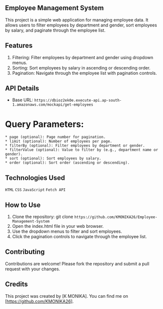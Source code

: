 ## Employee Management System

This project is a simple web application for managing employee data. It allows users to filter employees by department and gender, sort employees by salary, and paginate through the employee list.

## Features

1. Filtering: Filter employees by department and gender using dropdown menus.
2. Sorting: Sort employees by salary in ascending or descending order.
3. Pagination: Navigate through the employee list with pagination controls.

## API Details

* Base URL: `https://dbioz2ek0e.execute-api.ap-south-1.amazonaws.com/mockapi/get-employees`
# Query Parameters:
    * page (optional): Page number for pagination.
    * limit (optional): Number of employees per page.
    * filterBy (optional): Filter employees by department or gender.
    * filterValue (optional): Value to filter by (e.g., department name or gender).
    * sort (optional): Sort employees by salary.
    * order (optional): Sort order (ascending or descending).
     
## Technologies Used

`HTML`
`CSS`
`JavaScript`
`Fetch API`

## How to Use

1. Clone the repository: git clone `https://github.com/KMONIKA26/Employee-Management-System`
2. Open the index.html file in your web browser.
3. Use the dropdown menus to filter and sort employees.
4. Click the pagination controls to navigate through the employee list.

## Contributing

Contributions are welcome! Please fork the repository and submit a pull request with your changes.

## Credits

This project was created by [K MONIKA]. You can find me on [https://github.com/KMONIKA26].
